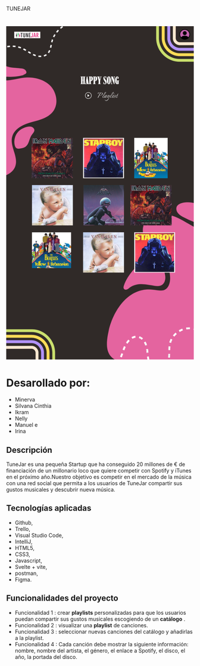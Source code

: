 TUNEJAR
<h1 aling="center">
<img src="src\assets\TuneJar figma.png" alt="Tunejar">
</h1>

# Desarollado por:
* Minerva
* Silvana Cinthia
* Ikram
* Nelly
* Manuel e
* Irina



## Descripción
TuneJar es una pequeña Startup que ha conseguido 20 millones de € de financiación de un millonario loco que quiere competir con Spotify y iTunes en el próximo año.Nuestro objetivo es competir en el mercado de la música con una red social que permita a los usuarios de TuneJar compartir sus gustos musicales y descubrir nueva música.


## Tecnologías aplicadas

* Github,
* Trello,
* Visual Studio Code,
* IntelliJ,
* HTML5,
* CSS3,
* Javascript,
* Svelte + vite,
* postman,
* Figma.

## Funcionalidades del proyecto

  * Funcionalidad 1 : crear **playlists** personalizadas para que los usuarios puedan compartir sus gustos musicales escogiendo de un **catálogo** .
  * Funcionalidad 2 : visualizar una **playlist** de canciones.
  * Funcionalidad 3 : seleccionar nuevas canciones del catálogo y añadirlas a la playlist. 
  * Funcionalidad 4 : Cada canción debe mostrar la siguiente información: nombre, nombre del artista, el género, el enlace a Spotify, el disco, el año, la portada del disco.


